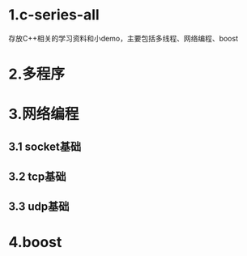 # 1.c-series-all
存放C++相关的学习资料和小demo，主要包括多线程、网络编程、boost

# 2.多程序

# 3.网络编程
## 3.1 socket基础

## 3.2 tcp基础

## 3.3 udp基础

# 4.boost
